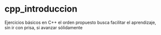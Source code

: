 # cpp_introduccion
Ejercicios básicos en C++ el orden propuesto busca facilitar el aprendizaje, sin ir con prisa, si avanzar sólidamente
